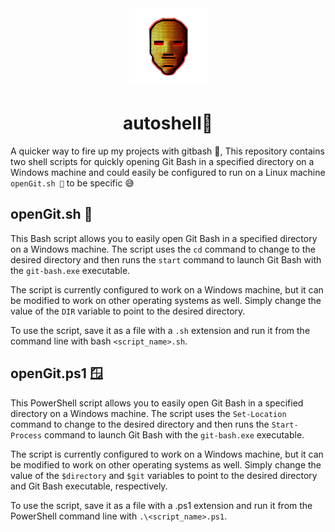 <div align="center">
<img height="125" src="assets/overkill.png">
</div>

<h1 align="center">autoshell🐚</h1>

A quicker way to fire up my projects with gitbash 🚀, This repository contains two shell scripts for quickly opening Git Bash in a specified directory on a Windows machine and could easily be configured to run on a Linux machine ``openGit.sh 🐚`` to be specific 😅

## openGit.sh 🐚

This Bash script allows you to easily open Git Bash in a specified directory on a Windows machine. The script uses the ``cd`` command to change to the desired directory and then runs the ``start`` command to launch Git Bash with the ``git-bash.exe`` executable.

The script is currently configured to work on a Windows machine, but it can be modified to work on other operating systems as well. Simply change the value of the ``DIR`` variable to point to the desired directory.

To use the script, save it as a file with a ``.sh`` extension and run it from the command line with bash ``<script_name>.sh``.

## openGit.ps1 🪟

This PowerShell script allows you to easily open Git Bash in a specified directory on a Windows machine. The script uses the ``Set-Location`` command to change to the desired directory and then runs the ``Start-Process`` command to launch Git Bash with the ``git-bash.exe`` executable.

The script is currently configured to work on a Windows machine, but it can be modified to work on other operating systems as well. Simply change the value of the ``$directory`` and ``$git`` variables to point to the desired directory and Git Bash executable, respectively.

To use the script, save it as a file with a .ps1 extension and run it from the PowerShell command line with ``.\<script_name>.ps1``.
